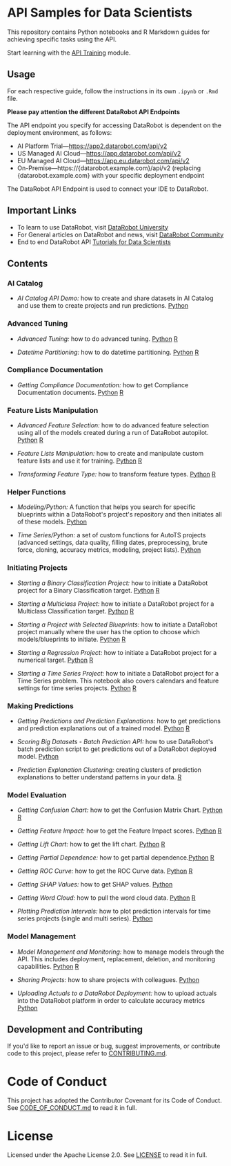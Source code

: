 # API Samples for Data Scientists

This repository contains Python notebooks and R Markdown guides for achieving specific tasks using the API.

Start learning with the [API Training](https://github.com/datarobot-community/tutorials-for-data-scientists/tree/master/DRU/API_Training) module.

## Usage

For each respective guide, follow the instructions in its own `.ipynb` or `.Rmd` file. 

**Please pay attention the different DataRobot API Endpoints**

The API endpoint you specify for accessing DataRobot is dependent on the deployment environment, as follows:

- AI Platform Trial—https://app2.datarobot.com/api/v2
- US Managed AI Cloud—https://app.datarobot.com/api/v2
- EU Managed AI Cloud—https://app.eu.datarobot.com/api/v2
- On-Premise—https://{datarobot.example.com}/api/v2 
       (replacing {datarobot.example.com} with your specific deployment endpoint
       
The DataRobot API Endpoint is used to connect your IDE to DataRobot.

## Important Links

- To learn to use DataRobot, visit [DataRobot University](https://university.datarobot.com/)
- For General articles on DataRobot and news, visit [DataRobot Community](https://community.datarobot.com/)
- End to end DataRobot API [Tutorials for Data Scientists](https://github.com/datarobot-community/tutorials-for-data-scientists)

## Contents

### AI Catalog

- *AI Catalog API Demo:* how to create and share datasets in AI Catalog and use them to create projects and run predictions. [Python](https://github.com/datarobot-community/examples-for-data-scientists/blob/master/AI%20Catalog/AI_Catalog_API.ipynb)

### Advanced Tuning

- *Advanced Tuning:* how to do advanced tuning. [Python](https://github.com/datarobot-community/examples-for-data-scientists/blob/master/Advanced%20Tuning%20and%20Partitioning/Python/Advanced%20Tuning.ipynb) [R](https://github.com/datarobot-community/examples-for-data-scientists/blob/master/Advanced%20Tuning%20and%20Partitioning/R/Advanced_Tuning.Rmd)

- *Datetime Partitioning:* how to do datetime partitioning. [Python](https://github.com/datarobot-community/examples-for-data-scientists/blob/master/Advanced%20Tuning%20and%20Partitioning/Python/Datetime%20Partitioning.ipynb) [R](https://github.com/datarobot-community/examples-for-data-scientists/blob/master/Advanced%20Tuning%20and%20Partitioning/R/Datetime_Partitioning.Rmd)

### Compliance Documentation

- *Getting Compliance Documentation:* how to get Compliance Documentation documents.  [Python](https://github.com/datarobot-community/examples-for-data-scientists/blob/master/Compliance%20Docs/Python/Getting%20Compliance%20Documentation.ipynb)  [R](https://github.com/datarobot-community/examples-for-data-scientists/blob/master/Compliance%20Docs/R/Getting_Compliance_Documentation.Rmd)

### Feature Lists Manipulation

- *Advanced Feature Selection:* how to do advanced feature selection using all of the models created during a run of DataRobot autopilot. [Python](https://github.com/datarobot-community/examples-for-data-scientists/blob/master/Feature%20Lists%20Manipulation/Python/Advanced%20Feature%20Selection.ipynb)  [R](https://github.com/datarobot-community/examples-for-data-scientists/blob/master/Feature%20Lists%20Manipulation/R/Advanced_Feature_Selection.Rmd)

- *Feature Lists Manipulation:* how to create and manipulate custom feature lists and use it for training.  [Python](https://github.com/datarobot-community/examples-for-data-scientists/blob/master/Feature%20Lists%20Manipulation/Python/Feature%20Lists%20Manipulation.ipynb)  [R](https://github.com/datarobot-community/examples-for-data-scientists/blob/master/Feature%20Lists%20Manipulation/R/Feature_Lists_Manipulation.Rmd)

- *Transforming Feature Type:* how to transform feature types.  [Python](https://github.com/datarobot-community/examples-for-data-scientists/blob/master/Feature%20Lists%20Manipulation/Python/Transforming%20Feature%20Types.ipynb)  [R](https://github.com/datarobot-community/examples-for-data-scientists/blob/master/Feature%20Lists%20Manipulation/R/Transforming_Feature_Types.Rmd)

### Helper Functions

- *Modeling/Python:* A function that helps you search for specific blueprints within a DataRobot's project's repository and then initiates all of these models. [Python](https://github.com/datarobot-community/examples-for-data-scientists/tree/master/Helper%20Functions/Modeling/Python)

- *Time Series/Python:* a set of custom functions for AutoTS projects (advanced settings, data quality, filling dates, preprocessing, brute force, cloning, accuracy metrics, modeling, project lists). [Python](https://github.com/datarobot-community/examples-for-data-scientists/tree/master/Helper%20Functions/Time%20Series/Python)

### Initiating Projects

- *Starting a Binary Classification Project:* how to initiate a DataRobot project for a Binary Classification target. [Python](https://github.com/datarobot-community/examples-for-data-scientists/blob/master/Initiating%20Projects/Python/Starting%20a%20Binary%20Classification%20Project.ipynb)  [R](https://github.com/datarobot-community/examples-for-data-scientists/blob/master/Initiating%20Projects/R/Starting_a_Binary_Classification_Project.Rmd)

- *Starting a Multiclass Project:* how to initiate a DataRobot project for a Multiclass Classification target.  [Python](https://github.com/datarobot-community/examples-for-data-scientists/blob/master/Initiating%20Projects/Python/Starting%20a%20Multiclass%20Classification%20Project.ipynb)  [R](https://github.com/datarobot-community/examples-for-data-scientists/blob/master/Initiating%20Projects/R/Starting_a_Multiclass_Classification_Project.Rmd)

- *Starting a Project with Selected Blueprints:* how to initiate a DataRobot project manually where the user has the option to choose which models/blueprints to initiate.   [Python](https://github.com/datarobot-community/examples-for-data-scientists/blob/master/Initiating%20Projects/Python/Starting%20a%20Project%20with%20Selected%20Blueprints.ipynb)  [R](https://github.com/datarobot-community/examples-for-data-scientists/blob/master/Initiating%20Projects/R/Starting_a_Project_with_Selected_Blueprints.Rmd)

- *Starting a Regression Project:* how to initiate a DataRobot project for a numerical target. [Python](https://github.com/datarobot-community/examples-for-data-scientists/blob/master/Initiating%20Projects/Python/Starting%20a%20Regression%20Project.ipynb)  [R](https://github.com/datarobot-community/examples-for-data-scientists/blob/master/Initiating%20Projects/R/Starting_a_Regression_Project.Rmd)

- *Starting a Time Series Project:* how to initiate a DataRobot project for a Time Series problem. This notebook also covers calendars and feature settings for time series projects.  [Python](https://github.com/datarobot-community/examples-for-data-scientists/blob/master/Initiating%20Projects/Python/Starting%20a%20Time%20Series%20Project.ipynb)  [R](https://github.com/datarobot-community/examples-for-data-scientists/blob/master/Initiating%20Projects/R/Starting_a_time_Series_Project.Rmd)

### Making Predictions

- *Getting Predictions and Prediction Explanations:* how to get predictions and prediction explanations out of a trained model. [Python](https://github.com/datarobot-community/examples-for-data-scientists/blob/master/Making%20Predictions/Python/Getting%20Predictions%20and%20Prediction%20Explanations.ipynb) [R](https://github.com/datarobot-community/examples-for-data-scientists/blob/master/Making%20Predictions/R/Getting%20Predictions%20and%20Prediction%20Explanations.Rmd)

- *Scoring Big Datasets - Batch Prediction API:* how to use DataRobot's batch prediction script to get predictions out of a DataRobot deployed model. [Python](https://github.com/datarobot-community/examples-for-data-scientists/blob/master/Making%20Predictions/Python/Scoring%20Big%20Datasets--Batch%20Prediction%20API.ipynb) 

- *Prediction Explanation Clustering:*  creating clusters of prediction explanations to better understand patterns in your data. [R](https://github.com/datarobot-community/examples-for-data-scientists/blob/master/Making%20Predictions/R/PredictionExplanationClustering.Rmd)

### Model Evaluation

- *Getting Confusion Chart:* how to get the Confusion Matrix Chart. [Python](https://github.com/datarobot-community/examples-for-data-scientists/blob/master/Model%20Evaluation/Python/Getting%20Confusion%20Chart.ipynb) [R](https://github.com/datarobot-community/examples-for-data-scientists/blob/master/Model%20Evaluation/R/Getting_Confusion_Chart.Rmd)

- *Getting Feature Impact:* how to get the Feature Impact scores. [Python](https://github.com/datarobot-community/examples-for-data-scientists/blob/master/Model%20Evaluation/Python/Getting%20Feature%20Impact.ipynb) [R](https://github.com/datarobot-community/examples-for-data-scientists/blob/master/Model%20Evaluation/R/Getting_Feature_Impact.Rmd)

- *Getting Lift Chart:* how to get the lift chart. [Python](https://github.com/datarobot-community/examples-for-data-scientists/blob/master/Model%20Evaluation/Python/Getting%20Lift%20Chart.ipynb) [R](https://github.com/datarobot-community/examples-for-data-scientists/blob/master/Model%20Evaluation/R/Getting_Lift_Chart.Rmd)

- *Getting Partial Dependence:* how to get partial dependence.[Python](https://github.com/datarobot-community/examples-for-data-scientists/blob/master/Model%20Evaluation/Python/Getting%20Partial%20Dependence%20Plot.ipynb) [R](https://github.com/datarobot-community/examples-for-data-scientists/blob/master/Model%20Evaluation/R/Getting_Partial_Dependence_Plot.rmd)

- *Getting ROC Curve:* how to get the ROC Curve data. [Python](https://github.com/datarobot-community/examples-for-data-scientists/blob/master/Model%20Evaluation/Python/Getting%20ROC%20Curve.ipynb)  [R](https://github.com/datarobot-community/examples-for-data-scientists/blob/master/Model%20Evaluation/R/Getting_ROC_Curve.Rmd)

- *Getting SHAP Values:* how to get SHAP values.  [Python](https://github.com/datarobot-community/examples-for-data-scientists/blob/master/Model%20Evaluation/Python/Getting%20SHAP%20Values.ipynb)

- *Getting Word Cloud:* how to pull the word cloud data. [Python](https://github.com/datarobot-community/examples-for-data-scientists/blob/master/Model%20Evaluation/Python/Getting%20Word%20Cloud.ipynb) [R](https://github.com/datarobot-community/examples-for-data-scientists/blob/master/Model%20Evaluation/R/Getting_Word_Cloud.Rmd)

- *Plotting Prediction Intervals:* how to plot prediction intervals for time series projects (single and multi series).  [Python](https://github.com/datarobot-community/examples-for-data-scientists/blob/master/Model%20Evaluation/Python/Plotting%20Prediction%20Intervals%20for%20Time%20Series%20Projects.ipynb)

### Model Management

- *Model Management and Monitoring:* how to manage models through the API. This includes deployment, replacement, deletion, and monitoring capabilities. [Python](https://github.com/datarobot-community/examples-for-data-scientists/blob/master/Model%20Management/Python/Model%20Management%20and%20Monitoring.ipynb) [R](https://github.com/datarobot-community/examples-for-data-scientists/blob/master/Model%20Management/R/Model_Management_and_Monitoring.Rmd)

- *Sharing Projects:* how to share projects with colleagues. [Python](https://github.com/datarobot-community/examples-for-data-scientists/blob/master/Model%20Management/Python/Sharing%20Projects.ipynb)

- *Uploading Actuals to a DataRobot Deployment:* how to upload actuals into the DataRobot platform in order to calculate accuracy metrics [Python](https://github.com/datarobot-community/examples-for-data-scientists/blob/master/Model%20Management/Python/Uploading%20Actuals%20to%20a%20DataRobot%20Deployment.ipynb)

## Development and Contributing

If you'd like to report an issue or bug, suggest improvements, or contribute code to this project, please refer to [CONTRIBUTING.md](CONTRIBUTING.md).


# Code of Conduct

This project has adopted the Contributor Covenant for its Code of Conduct. 
See [CODE_OF_CONDUCT.md](CODE_OF_CONDUCT.md) to read it in full.

# License

Licensed under the Apache License 2.0. 
See [LICENSE](LICENSE) to read it in full.


